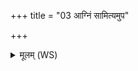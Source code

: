 +++
title = "03 आग्निं सामित्यमुप"

+++
<details><summary>मूलम् (WS)</summary>

आग्निं सामित्यमुप सं सदेम वाचा प्रियं मधुमत्या वदन्तः ।  
सोमो राजा वरुणो मित्रधर्मा मयि श्रीयमाण उप सं नमन्तु ॥ ३ ॥
</details>